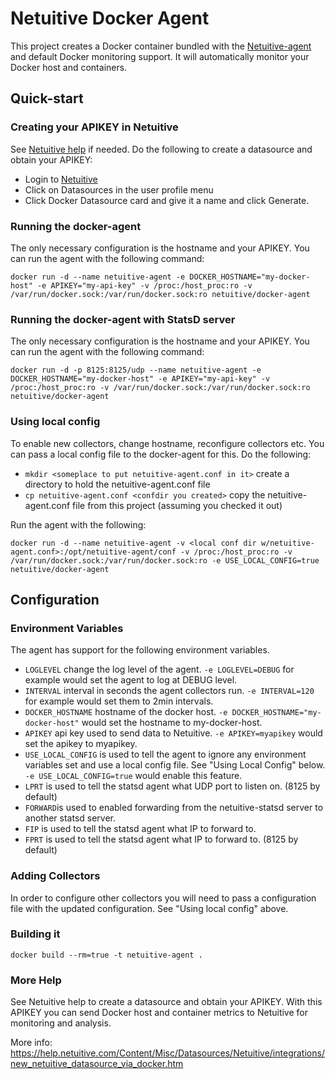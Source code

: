 # Netuitive Docker Agent
This project creates a Docker container bundled with the [Netuitive-agent](https://github.com/Netuitive/Diamond) and default Docker monitoring support.  It will automatically monitor your Docker host and containers.

## Quick-start

### Creating your APIKEY in Netuitive
See [Netuitive help](https://help.netuitive.com/Content/GettingStarted/Datasources/netuitive_integration_docker.htm?Highlight=docker) if needed.  Do the following to create a datasource and obtain your APIKEY:
* Login to [Netuitive](https://app.netuitive.com)
* Click on Datasources in the user profile menu
* Click Docker Datasource card and give it a name and click Generate.

### Running the docker-agent
The only necessary configuration is the hostname and your APIKEY.  You can run the agent with the following command:
```
docker run -d --name netuitive-agent -e DOCKER_HOSTNAME="my-docker-host" -e APIKEY="my-api-key" -v /proc:/host_proc:ro -v /var/run/docker.sock:/var/run/docker.sock:ro netuitive/docker-agent
```

### Running the docker-agent with StatsD server
The only necessary configuration is the hostname and your APIKEY.  You can run the agent with the following command:
```
docker run -d -p 8125:8125/udp --name netuitive-agent -e DOCKER_HOSTNAME="my-docker-host" -e APIKEY="my-api-key" -v /proc:/host_proc:ro -v /var/run/docker.sock:/var/run/docker.sock:ro netuitive/docker-agent
```


### Using local config
To enable new collectors, change hostname, reconfigure collectors etc.  You can pass a local config file to the docker-agent for this.  Do the following:
* `mkdir <someplace to put netuitive-agent.conf in it>` create a directory to hold the netuitive-agent.conf file
* `cp netuitive-agent.conf <confdir you created>` copy the netuitive-agent.conf file from this project (assuming you checked it out)

Run the agent with the following:
```
docker run -d --name netuitive-agent -v <local conf dir w/netuitive-agent.conf>:/opt/netuitive-agent/conf -v /proc:/host_proc:ro -v /var/run/docker.sock:/var/run/docker.sock:ro -e USE_LOCAL_CONFIG=true netuitive/docker-agent
```

## Configuration

### Environment Variables

The agent has support for the following environment variables.

* `LOGLEVEL` change the log level of the agent.  `-e LOGLEVEL=DEBUG` for example would set the agent to log at DEBUG level.
* `INTERVAL` interval in seconds the agent collectors run.  `-e INTERVAL=120` for example would set them to 2min intervals.
* `DOCKER_HOSTNAME` hostname of the docker host.  `-e DOCKER_HOSTNAME="my-docker-host"` would set the hostname to my-docker-host.
* `APIKEY` api key used to send data to Netuitive. `-e APIKEY=myapikey` would set the apikey to myapikey.
* `USE_LOCAL_CONFIG` is used to tell the agent to ignore any environment variables set and use a local config file.  See "Using Local Config" below. `-e USE_LOCAL_CONFIG=true` would enable this feature.
* `LPRT` is used to tell the statsd agent what UDP port to listen on. (8125 by default)
* `FORWARD`is used to enabled forwarding from the netuitive-statsd server to another statsd server.
* `FIP` is used to tell the statsd agent what IP to forward to.
* `FPRT` is used to tell the statsd agent what IP to forward to. (8125 by default)


### Adding Collectors
In order to configure other collectors you will need to pass a configuration file with the updated configuration.  See "Using local config" above.


### Building it

`docker build --rm=true -t netuitive-agent .`

### More Help
See Netuitive help to create a datasource and obtain your APIKEY.  With this APIKEY you can send Docker host and container metrics to Netuitive for monitoring and analysis.

More info: https://help.netuitive.com/Content/Misc/Datasources/Netuitive/integrations/new_netuitive_datasource_via_docker.htm

